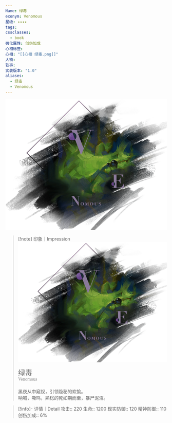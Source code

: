 ```yaml
---
Name: 绿毒
exonym: Venomous
星级: ✦✦✦✦
tags: 
cssclasses:
  - book
强化属性: 创伤加成
心相标签: 
心相: "[[心相 绿毒.png]]"
人物: 
轶事: 
实装版本: "1.0"
aliases:
  - 绿毒
  - Venomous
---
```

![cover](assets/绿毒｜Venomous.assets/心相%20绿毒.png)

> [!note] 印象｜Impression
> ![心相 绿毒|inlL|300](assets/绿毒｜Venomous.assets/心相%20绿毒.png)
> <p style="font-family: '家族宋', sans-serif; font-size: 22px; line-height: 0.75; text-indent: 0;">绿毒<br><span style="font-family: serif; font-size: 14px; color: #888888;">Venomous</span></p>
> 
> 黑夜从中窥视，引领隐秘的欢愉。  
> 呐喊，嘶鸣，熟稔的死如期而至，暴尸泥沼。

> [!info]- 详情｜Detail
> 攻击:: 220
> 生命:: 1200
> 现实防御:: 120
> 精神防御:: 110
> 创伤加成:: 6%
